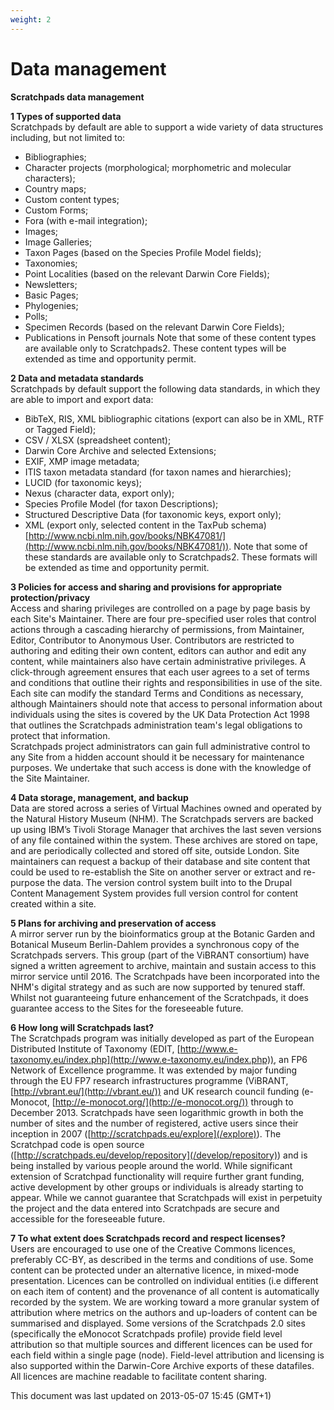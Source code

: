 ```yaml
---
weight: 2
---
```


# Data management

**Scratchpads data management**

**1 Types of supported data**<br> Scratchpads by default are able to support a
wide variety of data structures including, but not limited to:

* Bibliographies;
* Character projects (morphological; morphometric and molecular characters);
* Country maps;
* Custom content types;
* Custom Forms;
* Fora (with e-mail integration);
* Images;
* Image Galleries;
* Taxon Pages (based on the Species Profile Model fields);
* Taxonomies;
* Point Localities (based on the relevant Darwin Core Fields);
* Newsletters;
* Basic Pages;
* Phylogenies;
* Polls;
* Specimen Records (based on the relevant Darwin Core Fields);
* Publications in Pensoft journals Note that some of these content types are
  available only to Scratchpads2. These content types will be extended as time
  and opportunity permit.

**2 Data and metadata standards**<br> Scratchpads by default support the
following data standards, in which they are able to import and export data:<br>

* BibTeX, RIS, XML bibliographic citations (export can also be in XML, RTF or
  Tagged Field);
* CSV / XLSX (spreadsheet content);
* Darwin Core Archive and selected Extensions;
* EXIF, XMP image metadata;
* ITIS taxon metadata standard (for taxon names and hierarchies);
* LUCID (for taxonomic keys);
* Nexus (character data, export only);
* Species Profile Model (for taxon Descriptions);
* Structured Descriptive Data (for taxonomic keys, export only);
* XML (export only, selected content in the TaxPub schema)
  [http://www.ncbi.nlm.nih.gov/books/NBK47081/](http://www.ncbi.nlm.nih.gov/books/NBK47081/)).
  Note that some of these standards are available only to Scratchpads2. These
  formats will be extended as time and opportunity permit.

**3 Policies for access and sharing and provisions for appropriate
protection/privacy**<br> Access and sharing privileges are controlled on a page
by page basis by each Site's Maintainer. There are four pre-specified user roles
that control actions through a cascading hierarchy of permissions, from
Maintainer, Editor, Contributor to Anonymous User. Contributors are restricted
to authoring and editing their own content, editors can author and edit any
content, while maintainers also have certain administrative privileges. A
click-through agreement ensures that each user agrees to a set of terms and
conditions that outline their rights and responsibilities in use of the site.
Each site can modify the standard Terms and Conditions as necessary, although
Maintainers should note that access to personal information about individuals
using the sites is covered by the UK Data Protection Act 1998 that outlines the
Scratchpads administration team's legal obligations to protect that
information.<br> Scratchpads project administrators can gain full administrative
control to any Site from a hidden account should it be necessary for maintenance
purposes. We undertake that such access is done with the knowledge of the Site
Maintainer.

**4 Data storage, management, and backup**<br> Data are stored across a series
of Virtual Machines owned and operated by the Natural History Museum (NHM). The
Scratchpads servers are backed up using IBM’s Tivoli Storage Manager that
archives the last seven versions of any file contained within the system. These
archives are stored on tape, and are periodically collected and stored off site,
outside London. Site maintainers can request a backup of their database and site
content that could be used to re-establish the Site on another server or extract
and re-purpose the data. The version control system built into to the Drupal
Content Management System provides full version control for content created
within a site.

**5 Plans for archiving and preservation of access**<br> A mirror server run by
the bioinformatics group at the Botanic Garden and Botanical Museum
Berlin-Dahlem provides a synchronous copy of the Scratchpads servers. This group
(part of the ViBRANT consortium) have signed a written agreement to archive,
maintain and sustain access to this mirror service until 2016. The Scratchpads
have been incorporated into the NHM's digital strategy and as such are now
supported by tenured staff. Whilst not guaranteeing future enhancement of the
Scratchpads, it does guarantee access to the Sites for the foreseeable future.

**6 How long will Scratchpads last?**<br> The Scratchpads program was initially
developed as part of the European Distributed Institute of Taxonomy (EDIT,
[http://www.e-taxonomy.eu/index.php](http://www.e-taxonomy.eu/index.php)), an
FP6 Network of Excellence programme. It was extended by major funding through
the EU FP7 research infrastructures programme (ViBRANT,
[http://vbrant.eu/](http://vbrant.eu/)) and UK research council funding
(e-Monocot, [http://e-monocot.org/](http://e-monocot.org/)) through to December
2013\. Scratchpads have seen logarithmic growth in both the number of sites and
the number of registered, active users since their inception in 2007
([http://scratchpads.eu/explore](/explore)). The Scratchpad
code is open source
([http://scratchpads.eu/develop/repository](/develop/repository))
and is being installed by various people around the world. While significant
extension of Scratchpad functionality will require further grant funding, active
development by other groups or individuals is already starting to appear. While
we cannot guarantee that Scratchpads will exist in perpetuity the project and
the data entered into Scratchpads are secure and accessible for the foreseeable
future.

**7 To what extent does Scratchpads record and respect licenses?**<br> Users are
encouraged to use one of the Creative Commons licences, preferably CC-BY, as
described in the terms and conditions of use. Some content can be protected
under an alternative licence, in mixed-mode presentation. Licences can be
controlled on individual entities (i.e different on each item of content) and
the provenance of all content is automatically recorded by the system. We are
working toward a more granular system of attribution where metrics on the
authors and up-loaders of content can be summarised and displayed. Some versions
of the Scratchpads 2.0 sites (specifically the eMonocot Scratchpads profile)
provide field level attribution so that multiple sources and different licences
can be used for each field within a single page (node). Field-level attribution
and licensing is also supported within the Darwin-Core Archive exports of these
datafiles. All licences are machine readable to facilitate content sharing.

This document was last updated on 2013-05-07 15:45 (GMT+1)
